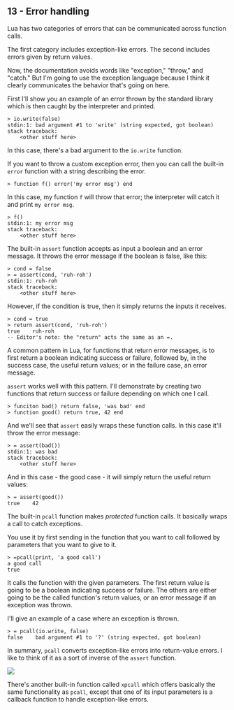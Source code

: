 ## 13 - Error handling

<!-- 13.1 error categories and the error function -->

Lua has two categories of errors that can be communicated
across function calls.

The first category includes exception-like errors.
The second includes errors given by return values.

Now, the documentation avoids words like "exception," "throw,"
and "catch." But I'm going to use the exception language because
I think it clearly communicates the behavior that's going on here.

First I'll show you an example of an error thrown by the
standard library
which is then caught by the interpreter and printed.

    > io.write(false)
    stdin:1: bad argument #1 to 'write' (string expected, got boolean)
    stack traceback:
        <other stuff here>

In this case, there's a bad argument to the `io.write` function.

If you want to throw a custom exception error, then you
can call the built-in `error` function with a string
describing the error.

    > function f() error('my error msg') end

In this case, my function `f` will throw that error;
the interpreter will catch it and print `my error msg`.

    > f()
    stdin:1: my error msg
    stack traceback:
        <other stuff here>

<!-- 13.2 the assert function -->

The built-in `assert` function accepts as input a boolean
and an error message.
It throws the error message if the boolean is false, like this:

    > cond = false
    > = assert(cond, 'ruh-roh')
    stdin:1: ruh-roh
    stack traceback:
        <other stuff here>

However, if the condition is true, then it simply returns
the inputs it receives.

    > cond = true
    > return assert(cond, 'ruh-roh')
    true    ruh-roh
    -- Editor's note: the "return" acts the same as an =.

A common pattern in Lua, for functions that return error
messages, is to first return a boolean indicating success or
failure, followed by, in the success case, the useful return
values; or in the failure case, an error message.

`assert` works well with this pattern.
I'll demonstrate by creating two functions that return
success or failure depending on which one I call.

    > funciton bad() return false, 'was bad' end
    > function good() return true, 42 end

And we'll see that
`assert` easily wraps these function calls.
In this case it'll throw the error message:

    > = assert(bad())
    stdin:1: was bad
    stack traceback:
        <other stuff here>

And in this case - the good case - it will simply
return the useful return values:

    > = assert(good())
    true    42

<!-- 13.3 the pcall function -->

The built-in `pcall` function makes *protected* function
calls.
It basically wraps a call to catch exceptions.

You use it by first sending in the function that you want to call
followed by parameters that you want to give to it.

    > =pcall(print, 'a good call')
    a good call
    true

It calls the function with the given parameters.
The first return value is going to be a boolean indicating
success or failure. The others
are either going to be the called function's return values,
or an error message if an exception was thrown.

I'll give an example of a case where an exception is thrown.

    > = pcall(io.write, false)
    false    bad argument #1 to '?' (string expected, got boolean)

In summary, `pcall` converts exception-like errors
into return-value errors.
I like to think of it as a sort of inverse of the
`assert` function.

![](https://raw.githubusercontent.com/tylerneylon/video-scripts/master/learn_lua_in_an_hour/img/slide2.png)

<!-- 13.4 the xpcall function -->

There's another built-in function called `xpcall` which
offers basically the same functionality as `pcall`, except
that one of its input parameters is a callback function
to handle exception-like errors.
